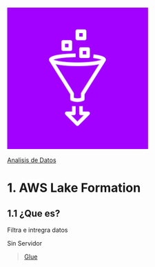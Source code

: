 ![Amazon GLUE](../00_assets/Analisis%20de%20Datos/glue-logo.png)

[Analisis de Datos](../8-Analisis_de_Datos/)

# 1. AWS Lake Formation 

## 1.1 ¿Que es?

Filtra e intregra datos 

Sin Servidor


>[Glue](./kinesis.md)